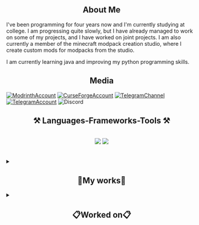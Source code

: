 <h2 align="center"> About Me </h2>
<p>I've been programming for four years now and I'm currently studying at college. I am progressing quite slowly, but I have already managed to work on some of my projects, and I have worked on joint projects. I am also currently a member of the minecraft modpack creation studio, where I create custom mods for modpacks from the studio.

I am currently learning java and improving my python programming skills.</p>



<h2 align="center"> Media </h2>




[![ModrinthAccount](https://img.shields.io/badge/xMintTea-101010?style=for-the-badge&logo=modrinth&logoSize=100)](https://modrinth.com/user/xMintTea)
[![CurseForgeAccount](https://img.shields.io/badge/xMintTea-101010?style=for-the-badge&logo=CurseForge&logoSize=100)](https://www.curseforge.com/members/xminttea/projects)
[![TelegramChannel](https://img.shields.io/badge/</Mint>-101010?style=for-the-badge&logo=telegram&logoSize=100)](https://t.me/MintCode)
[![TelegramAccount](https://img.shields.io/badge/xMintTea-101010?style=for-the-badge&logo=telegram&logoSize=100)](https://t.me/xMintTea)
![Discord](https://img.shields.io/badge/xmint__tea-222222?style=for-the-badge&logo=discord&logoSize=100)







<h2 align="center">⚒️ Languages-Frameworks-Tools ⚒️</h2>
<br/>
<div align="center">
    <img src="https://skillicons.dev/icons?i=,vscode,idea,visualstudio,obsidian" />
    <img src="https://skillicons.dev/icons?i=python,html,css,javascript,java,cs" /><br>
</div>

<br>
<br>

<details>
<summary><h2 align="center"> 💼My works💼 </h2></summary>
<br>




## Skint Mod
<img src="https://media.discordapp.net/attachments/895100998761209856/1295018870096134154/169589_650a70fa2da05.png?ex=670d1fce&is=670bce4e&hm=93bd5852ceb9ebce0cb3beeab7c5e868ea80047188dee2b79739883e5fe14c0c&=&format=webp&quality=lossless" width="300px"></img>


### Download:
- **[Minecraft Inside (RU)](https://minecraft-inside.ru/mods/169589-skint-golos-vremeni.html)**
- **[CurseForge (EN)](https://www.curseforge.com/minecraft/mc-mods/skint-for-minecraft)**

<br>

## Engraving Table
<img src="https://cdn.modrinth.com/data/BKZelr2j/1bc4834b5523f38ea1093bc0067f405cb8bc6cd4_96.webp" width="300px"></img>

### Download
- **[Minecraft Inside (RU)](https://minecraft-inside.ru/mods/177602-engraving-table.html)**
- **[Modrinth (EN)](https://modrinth.com/mod/engraving-table)**

<br>


</details>


<details>
<summary><h2 align="center"> 📋Worked on📋 </h2></summary>
<br>

## [Desiderium](https://desiderium.ru/) modpack by [Saudade Studio](https://saudade-studio.ru/)
<img src="https://content.storage.clo.ru/modpacks/Desiderium.png">


<br>

## [Endforia](https://boosty.to/rein1_modpacks/posts/368be88f-fcc2-45f2-8bd3-c5e57c69587c?share=post_link) modpack by [Eternal Time Studio](https://saudade-studio.ru/)
<img src="https://sun9-21.userapi.com/impg/9S-hpkWg3FexdrKzerYns-AaPNEGyXPpteqX4A/RAlIJpEzWyI.jpg?size=1280x720&quality=95&sign=90931f395b958a58048fcff1b89ff053&type=album">

</details>
